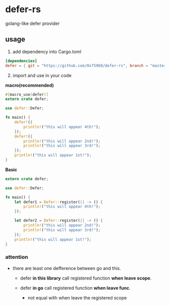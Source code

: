 defer-rs
========

golang-like defer provider

usage
-----

1. add dependency into Cargo.toml

```toml
[dependencies]
defer = { git = "https://github.com/0x75960/defer-rs", branch = "master" }
```

2. import and use in your code

**macro(recommended)**

```rust
#[macro_use(defer)]
extern crate defer;

use defer::Defer;

fn main() {
    defer!({
        println!("this will appear 4th!");
    });
    defer!({
        println!("this will appear 2nd!");
        println!("this will appear 3rd!");
    });
    println!("this will appear 1st!");
}
```

**Basic**

```rust
extern crate defer;

use defer::Defer;

fn main() {
    let defer1 = Defer::register(|| -> () {
        println!("this will appear 4th!");
    });

    let defer2 = Defer::register(|| -> () {
        println!("this will appear 2nd!");
        println!("this will appear 3rd!");
    });
    println!("this will appear 1st!");
}
```

### attention

* there are least one defference between go and this.

    * defer **in this library** call registered function **when leave scope**.

    * defer **in go** call registered function **when leave func**.
        * not equal with when leave the registered scope
